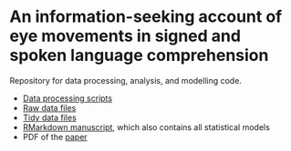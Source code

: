 An information-seeking account of eye movements in signed and spoken language comprehension
===

Repository for data processing, analysis, and modelling code.

* [Data processing scripts](https://github.com/kemacdonald/speed-acc/tree/master/R/data_wrangling)
* [Raw data files](https://github.com/kemacdonald/speed-acc/tree/master/data/1_raw_data)
* [Tidy data files](https://github.com/kemacdonald/speed-acc/tree/master/data/3_final_merged_data) 
* [RMarkdown manuscript](paper/Speed-acc-cogsci.Rmd), which also contains all statistical models
* PDF of the [paper](paper/Speed-acc-cogsci.pdf)
